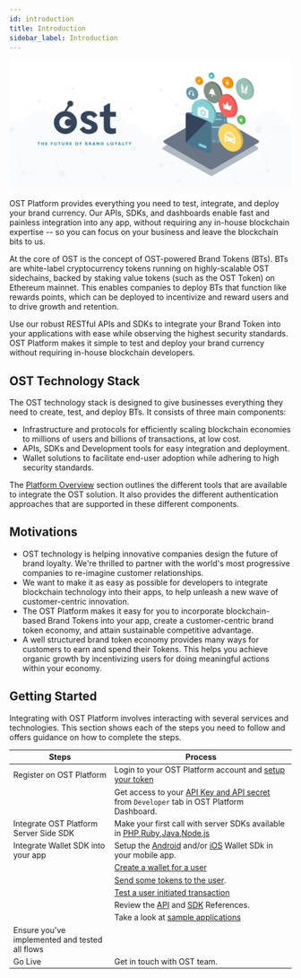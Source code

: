 ```yaml
---
id: introduction
title: Introduction
sidebar_label: Introduction
---
```


![KitIndexImage]( /platform/docs/assets/introduction-header.png)

OST Platform provides everything you need to test, integrate, and deploy your brand currency. Our APIs, SDKs, and dashboards enable fast and painless integration into any app, without requiring any in-house blockchain expertise -- so you can focus on your business and leave the blockchain bits to us.

At the core of OST is the concept of OST-powered Brand Tokens (BTs). BTs are white-label cryptocurrency tokens running on highly-scalable OST sidechains, backed by staking value tokens (such as the OST Token) on Ethereum mainnet. This enables companies to deploy BTs that function like rewards points, which can be deployed to incentivize and reward users and to drive growth and retention. 

Use our robust RESTful APIs and SDKs to integrate your Brand Token into your applications with ease while observing the highest security standards. OST Platform makes it simple to test and deploy your brand currency without requiring in-house blockchain developers.

## OST Technology Stack

The OST technology stack is designed to give businesses everything they need to create, test, and deploy BTs. It consists of three main components:

* Infrastructure and protocols for efficiently scaling blockchain economies to millions of users and billions of transactions, at low cost.
* APIs, SDKs and Development tools for easy integration and deployment.
* Wallet solutions to facilitate end-user adoption while adhering to high security standards.

The [Platform Overview](/platform/docs/getting_started/platform_overview/) section outlines the different tools that are available to integrate the OST solution. It also provides the different authentication approaches that are supported in these different components.

## Motivations
* OST technology is helping innovative companies design the future of brand loyalty. We're thrilled to partner with the world's most progressive companies to re-imagine customer relationships.
* We want to make it as easy as possible for developers to integrate blockchain technology into their apps, to help unleash a new wave of customer-centric innovation.
* The OST Platform makes it easy for you to incorporate blockchain-based Brand Tokens into your app, create a customer-centric brand token economy, and attain sustainable competitive advantage.
* A well structured brand token economy provides many ways for customers to earn and spend their Tokens. This helps you achieve organic growth by incentivizing users for doing meaningful actions within your economy.



## Getting Started
Integrating with OST Platform involves interacting with several services and technologies. This section shows each of the steps you need to follow and offers guidance on how to complete the steps.

| Steps | Process |
|---|---|
| Register on OST Platform | Login to your OST Platform account and [setup your token](https://platform.ost.com/sign-up) |
| | Get access to your [API Key and API secret](https://platform.ost.com/testnet/developer) from `Developer` tab in OST Platform Dashboard.  |
| Integrate OST Platform Server Side SDK | Make your first call with server SDKs available in [PHP](/platform/docs/server_sdk_setup/php/),[Ruby](https://github.com/ostdotcom/ost-sdk-ruby),[Java](https://github.com/ostdotcom/ost-sdk-java),[Node.js](https://github.com/ostdotcom/ost-sdk-js) |
| Integrate Wallet SDK into your app | Setup the [Android](/platform/docs/wallet_sdk_setup/android/) and/or [iOS](/platform/docs/wallet_sdk_setup/iOS/) Wallet SDk in your mobile app. |
| |  [Create a wallet for a user](/platform/docs/guides/create_wallet/)|
| | [Send some tokens to the user](/platform/docs/guides/execute_transaction/#executing-company-to-user-transactions).|
| | [Test a user initiated transaction](/platform/docs/guides/execute_transaction/#executing-user-intiated-transactions-in-web)|
| | Review the [API](/platform/docs/api/#introduction) and [SDK](/platform/docs/sdk/getting_started/overview/) References. |
|  | Take a look at [sample applications](/platform/docs/sdk/getting_started/overview/#sample-apps) |
| Ensure you've implemented and tested all flows |
| Go Live | Get in touch with OST team. |
